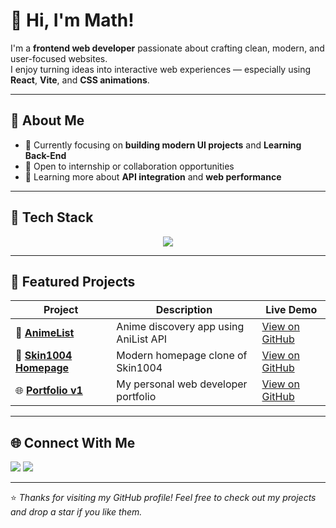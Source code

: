 # 👋 Hi, I'm Math!

I'm a **frontend web developer** passionate about crafting clean, modern, and user-focused websites.  
I enjoy turning ideas into interactive web experiences — especially using **React**, **Vite**, and **CSS animations**.

---

## 🧠 About Me

- 🎯 Currently focusing on **building modern UI projects** and **Learning Back-End**
- 💼 Open to internship or collaboration opportunities
- 🌱 Learning more about **API integration** and **web performance**

---

## 🧰 Tech Stack

<p align="center">
  <img src="https://skillicons.dev/icons?i=html,css,js,react,vite,git,github,figma" />
</p>

---

## 💼 Featured Projects

| Project | Description | Live Demo |
|----------|--------------|-----------|
| 🎌 **[AnimeList](https://ly-math.github.io/AnimeList/)** | Anime discovery app using AniList API | [View on GitHub](https://github.com/ly-math/AnimeList) |
| 💎 **[Skin1004 Homepage](https://ly-math.github.io/Skin1004-Homepage/)** | Modern homepage clone of Skin1004 | [View on GitHub](https://github.com/ly-math/Skin1004-Homepage) |
| 🌐 **[Portfolio v1](https://ly-math.github.io/v1-Portfolio/)** | My personal web developer portfolio | [View on GitHub](https://github.com/ly-math/v1-Portfolio) |

---

## 🌐 Connect With Me

<p align="left">
  <a href="https://ly-math.github.io/v1-Portfolio/" target="_blank"><img src="https://img.shields.io/badge/Portfolio-000?style=for-the-badge&logo=vercel&logoColor=white"/></a>
  <a href="https://github.com/ly-math" target="_blank"><img src="https://img.shields.io/badge/GitHub-181717?style=for-the-badge&logo=github&logoColor=white"/></a>
</p>

---

⭐️ *Thanks for visiting my GitHub profile! Feel free to check out my projects and drop a star if you like them.*
